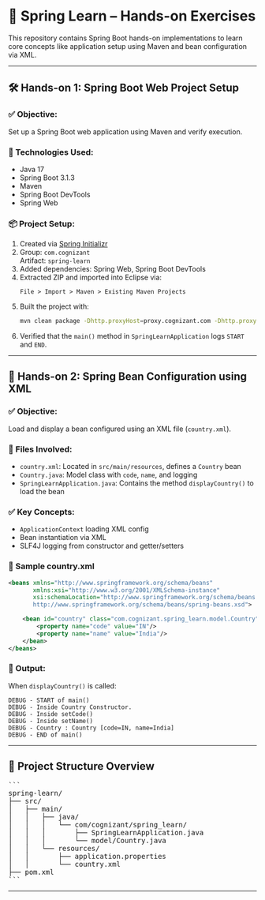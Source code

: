 # 🌱 Spring Learn – Hands-on Exercises

This repository contains Spring Boot hands-on implementations to learn core concepts like application setup using Maven and bean configuration via XML.

---



## 🛠️ Hands-on 1: Spring Boot Web Project Setup

### ✅ Objective:
Set up a Spring Boot web application using Maven and verify execution.

### 🔧 Technologies Used:
- Java 17  
- Spring Boot 3.1.3  
- Maven  
- Spring Boot DevTools  
- Spring Web  

### 📦 Project Setup:
1. Created via [Spring Initializr](https://start.spring.io/)
2. Group: `com.cognizant`  
   Artifact: `spring-learn`
3. Added dependencies: Spring Web, Spring Boot DevTools
4. Extracted ZIP and imported into Eclipse via:
   ```
   File > Import > Maven > Existing Maven Projects
   ```
5. Built the project with:
   ```bash
   mvn clean package -Dhttp.proxyHost=proxy.cognizant.com -Dhttp.proxyPort=6050 -Dhttps.proxyHost=proxy.cognizant.com -Dhttps.proxyPort=6050 -Dhttp.proxyUser=123456
   ```
6. Verified that the `main()` method in `SpringLearnApplication` logs `START` and `END`.

---

## 🧩 Hands-on 2: Spring Bean Configuration using XML

### ✅ Objective:
Load and display a bean configured using an XML file (`country.xml`).

### 📄 Files Involved:
- `country.xml`: Located in `src/main/resources`, defines a `Country` bean
- `Country.java`: Model class with `code`, `name`, and logging
- `SpringLearnApplication.java`: Contains the method `displayCountry()` to load the bean

### ✅ Key Concepts:
- `ApplicationContext` loading XML config
- Bean instantiation via XML
- SLF4J logging from constructor and getter/setters

### 📌 Sample country.xml
```xml
<beans xmlns="http://www.springframework.org/schema/beans"
       xmlns:xsi="http://www.w3.org/2001/XMLSchema-instance"
       xsi:schemaLocation="http://www.springframework.org/schema/beans 
       http://www.springframework.org/schema/beans/spring-beans.xsd">

    <bean id="country" class="com.cognizant.spring_learn.model.Country">
        <property name="code" value="IN"/>
        <property name="name" value="India"/>
    </bean>
</beans>
```

### 🔄 Output:
When `displayCountry()` is called:
```
DEBUG - START of main()
DEBUG - Inside Country Constructor.
DEBUG - Inside setCode()
DEBUG - Inside setName()
DEBUG - Country : Country [code=IN, name=India]
DEBUG - END of main()
```

---

## 📁 Project Structure Overview
<pre>
```
spring-learn/
├── src/
│   ├── main/
│   │   ├── java/
│   │   │   └── com/cognizant/spring_learn/
│   │   │       ├── SpringLearnApplication.java
│   │   │       └── model/Country.java
│   │   └── resources/
│   │       ├── application.properties
│   │       └── country.xml
├── pom.xml
```
</pre>
---

